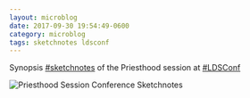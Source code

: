 ```yaml
---
layout: microblog
date: 2017-09-30 19:54:49-0600
category: microblog
tags: sketchnotes ldsconf
---
```

Synopsis [#sketchnotes](/tags/sketchnotes) of the Priesthood session at [#LDSConf](/tags/ldsconf)

![Priesthood Session Conference Sketchnotes](/images/microblog/201709301954.jpg)
